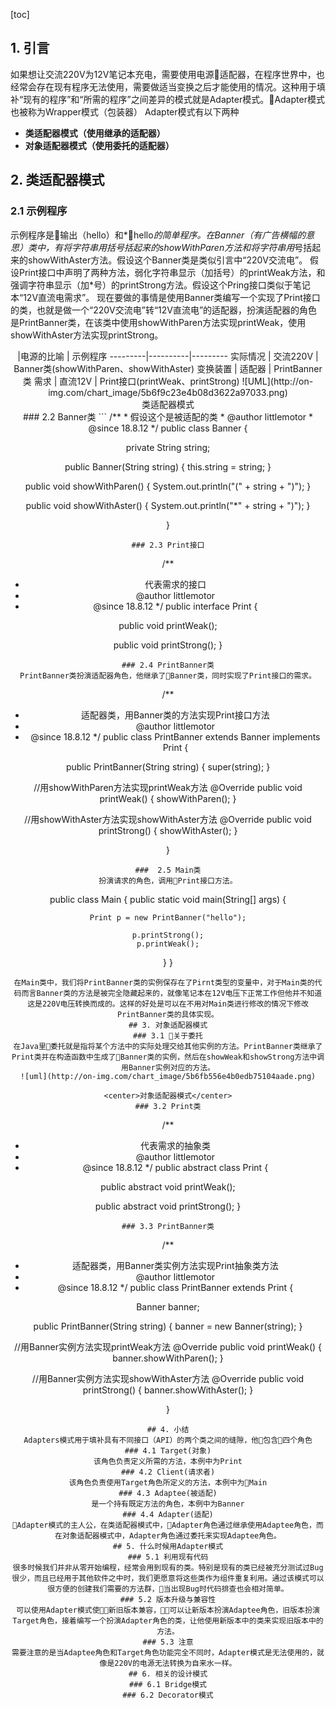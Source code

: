  [toc]
## 1. 引言
如果想让交流220V为12V笔记本充电，需要使用电源适配器，在程序世界中，也经常会存在现有程序无法使用，需要做适当变换之后才能使用的情况。这种用于填补“现有的程序”和“所需的程序”之间差异的模式就是Adapter模式。Adapter模式也被称为Wrapper模式（包装器）
Adapter模式有以下两种

- **类适配器模式（使用继承的适配器）**
- **对象适配器模式（使用委托的适配器）**
## 2. 类适配器模式
### 2.1 示例程序
示例程序是输出（hello）和*hello*的简单程序。在Banner（有广告横幅的意思）类中，有将字符串用括号括起来的showWithParen方法和将字符串用*号括起来的showWithAster方法。假设这个Banner类是类似引言中“220V交流电”。
假设Print接口中声明了两种方法，弱化字符串显示（加括号）的printWeak方法，和强调字符串显示（加*号）的printStrong方法。假设这个Pring接口类似于笔记本“12V直流电需求”。
现在要做的事情是使用Banner类编写一个实现了Print接口的类，也就是做一个“220V交流电”转“12V直流电”的适配器，扮演适配器的角色是PrintBanner类，在该类中使用showWithParen方法实现printWeak，使用showWithAster方法实现printStrong。

 <center>|电源的比喻 | 示例程序
---------|----------|---------
 实际情况 | 交流220V | Banner类(showWithParen、showWithAster)
 变换装置 | 适配器 | PrintBanner类
需求 | 直流12V | Print接口(printWeak、printStrong)
![UML](http://on-img.com/chart_image/5b6f9c23e4b08d3622a97033.png)
<center>类适配器模式</center>
### 2.2 Banner类
```
/**
 * 假设这个是被适配的类
 * @author littlemotor
 * @since 18.8.12
 */
public class Banner {
  
  private String string;
  
  public Banner(String string) {
    this.string = string;
  }
  
  public void showWithParen() {
    System.out.println("(" + string + ")");
  }
  
  public void showWithAster() {
    System.out.println("*" + string + ")");
  }
  
}
```
### 2.3 Print接口
```
/**
 * 代表需求的接口
 * @author littlemotor
 * @since 18.8.12
 */
public interface Print {
  
  public void printWeak();
  
  public void printStrong();
}
```
### 2.4 PrintBanner类
PrintBanner类扮演适配器角色，他继承了Banner类，同时实现了Print接口的需求。
```
/**
 * 适配器类，用Banner类的方法实现Print接口方法
 * @author littlemotor
 * @since 18.8.12
 */
public class PrintBanner extends Banner implements Print {

  public PrintBanner(String string) {
    super(string);
  }

  //用showWithParen方法实现printWeak方法
  @Override
  public void printWeak() {
    showWithParen();
  } 

  //用showWithAster方法实现showWithAster方法
  @Override
  public void printStrong() {
    showWithAster();
  }

}
```
###  2.5 Main类
扮演请求的角色，调用Print接口方法。
```
public class Main {
  public static void main(String[] args) {
    
    Print p = new PrintBanner("hello");
     
    p.printStrong();
    p.printWeak();
  }
}
```
在Main类中，我们将PrintBanner类的实例保存在了Pirnt类型的变量中，对于Main类的代码而言Banner类的方法是被完全隐藏起来的，就像笔记本在12V电压下正常工作但他并不知道这是220V电压转换而成的。这样的好处是可以在不用对Main类进行修改的情况下修改PrintBanner类的具体实现。
## 3. 对象适配器模式
### 3.1 关于委托
在Java里委托就是指将某个方法中的实际处理交给其他实例的方法。PrintBanner类继承了Print类并在构造函数中生成了Banner类的实例，然后在showWeak和showStrong方法中调用Banner实例对应的方法。
![uml](http://on-img.com/chart_image/5b6fb556e4b0edb75104aade.png)

<center>对象适配器模式</center>
### 3.2 Print类
```
/**
 * 代表需求的抽象类
 * @author littlemotor
 * @since 18.8.12
 */
public abstract class Print {
  
  public abstract void printWeak();
  
  public abstract void printStrong();
}
```
### 3.3 PrintBanner类
```
/**
 * 适配器类，用Banner类实例方法实现Print抽象类方法
 * @author littlemotor
 * @since 18.8.12
 */
public class PrintBanner extends Print {

  Banner banner;
  
  public PrintBanner(String string) {
    banner = new Banner(string);
  }
  
  //用Banner实例方法实现printWeak方法
  @Override
  public void printWeak() {
    banner.showWithParen();
  }

  //用Banner实例方法实现showWithAster方法
  @Override
  public void printStrong() {
    banner.showWithAster();
  }

}
```
## 4. 小结
Adapters模式用于填补具有不同接口（API）的两个类之间的缝隙，他包含四个角色
### 4.1 Target(对象)
该角色负责定义所需的方法，本例中为Print
### 4.2 Client(请求者)
该角色负责使用Target角色所定义的方法，本例中为Main
### 4.3 Adaptee(被适配)
是一个持有既定方法的角色，本例中为Banner
### 4.4 Adapter(适配)
Adapter模式的主人公，在类适配器模式中，Adapter角色通过继承使用Adaptee角色，而在对象适配器模式中，Adapter角色通过委托来实现Adaptee角色。
## 5. 什么时候用Adapter模式
### 5.1 利用现有代码
很多时候我们并非从零开始编程，经常会用到现有的类。特别是现有的类已经被充分测试过Bug很少，而且已经用于其他软件之中时，我们更愿意将这些类作为组件重复利用。通过该模式可以很方便的创建我们需要的方法群，当出现Bug时代码排查也会相对简单。
### 5.2 版本升级与兼容性
可以使用Adapter模式使新旧版本兼容，可以让新版本扮演Adaptee角色，旧版本扮演Target角色，接着编写一个扮演Adapter角色的类，让他使用新版本中的类来实现旧版本中的方法。
### 5.3 注意
需要注意的是当Adaptee角色和Target角色功能完全不同时，Adapter模式是无法使用的，就像是220V的电源无法转换为自来水一样。
## 6. 相关的设计模式
### 6.1 Bridge模式
### 6.2 Decorator模式

